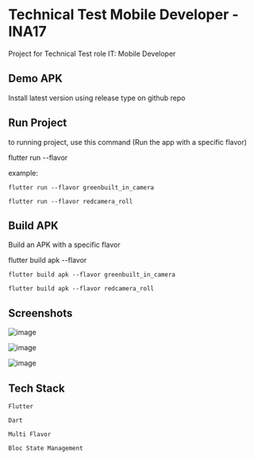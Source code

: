 
# Technical Test Mobile Developer - INA17

Project for Technical Test role IT: Mobile Developer

## Demo APK

Install latest version using release type on github repo

## Run Project

to running project, use this command (Run the app with a specific flavor)

flutter run --flavor <theme><functionality>

example:

`flutter run --flavor greenbuilt_in_camera`

`flutter run --flavor redcamera_roll`

## Build APK
Build an APK with a specific flavor

flutter build apk --flavor <theme><functionality>

`flutter build apk --flavor greenbuilt_in_camera`

`flutter build apk --flavor redcamera_roll`

## Screenshots
![image](https://github.com/user-attachments/assets/8988e5d5-cd97-44da-b58d-7e9ce208bad8)

![image](https://github.com/user-attachments/assets/2a1bc2a6-2324-4c41-ab72-8118747c6b7f)

![image](https://github.com/user-attachments/assets/739ce6d1-71fd-46f9-8d8e-606752c1663b)

## Tech Stack

`Flutter`

`Dart`

`Multi Flavor`

`Bloc State Management`

